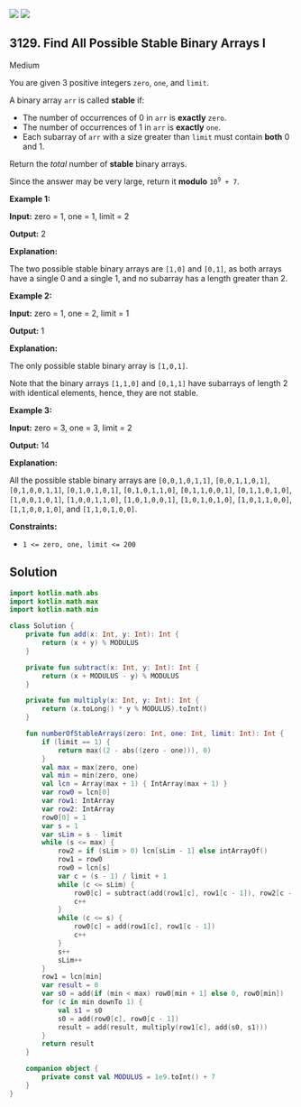 [![](https://img.shields.io/github/stars/javadev/LeetCode-in-Kotlin?label=Stars&style=flat-square)](https://github.com/javadev/LeetCode-in-Kotlin)
[![](https://img.shields.io/github/forks/javadev/LeetCode-in-Kotlin?label=Fork%20me%20on%20GitHub%20&style=flat-square)](https://github.com/javadev/LeetCode-in-Kotlin/fork)

## 3129\. Find All Possible Stable Binary Arrays I

Medium

You are given 3 positive integers `zero`, `one`, and `limit`.

A binary array `arr` is called **stable** if:

*   The number of occurrences of 0 in `arr` is **exactly** `zero`.
*   The number of occurrences of 1 in `arr` is **exactly** `one`.
*   Each subarray of `arr` with a size greater than `limit` must contain **both** 0 and 1.

Return the _total_ number of **stable** binary arrays.

Since the answer may be very large, return it **modulo** <code>10<sup>9</sup> + 7</code>.

**Example 1:**

**Input:** zero = 1, one = 1, limit = 2

**Output:** 2

**Explanation:**

The two possible stable binary arrays are `[1,0]` and `[0,1]`, as both arrays have a single 0 and a single 1, and no subarray has a length greater than 2.

**Example 2:**

**Input:** zero = 1, one = 2, limit = 1

**Output:** 1

**Explanation:**

The only possible stable binary array is `[1,0,1]`.

Note that the binary arrays `[1,1,0]` and `[0,1,1]` have subarrays of length 2 with identical elements, hence, they are not stable.

**Example 3:**

**Input:** zero = 3, one = 3, limit = 2

**Output:** 14

**Explanation:**

All the possible stable binary arrays are `[0,0,1,0,1,1]`, `[0,0,1,1,0,1]`, `[0,1,0,0,1,1]`, `[0,1,0,1,0,1]`, `[0,1,0,1,1,0]`, `[0,1,1,0,0,1]`, `[0,1,1,0,1,0]`, `[1,0,0,1,0,1]`, `[1,0,0,1,1,0]`, `[1,0,1,0,0,1]`, `[1,0,1,0,1,0]`, `[1,0,1,1,0,0]`, `[1,1,0,0,1,0]`, and `[1,1,0,1,0,0]`.

**Constraints:**

*   `1 <= zero, one, limit <= 200`

## Solution

```kotlin
import kotlin.math.abs
import kotlin.math.max
import kotlin.math.min

class Solution {
    private fun add(x: Int, y: Int): Int {
        return (x + y) % MODULUS
    }

    private fun subtract(x: Int, y: Int): Int {
        return (x + MODULUS - y) % MODULUS
    }

    private fun multiply(x: Int, y: Int): Int {
        return (x.toLong() * y % MODULUS).toInt()
    }

    fun numberOfStableArrays(zero: Int, one: Int, limit: Int): Int {
        if (limit == 1) {
            return max((2 - abs((zero - one))), 0)
        }
        val max = max(zero, one)
        val min = min(zero, one)
        val lcn = Array(max + 1) { IntArray(max + 1) }
        var row0 = lcn[0]
        var row1: IntArray
        var row2: IntArray
        row0[0] = 1
        var s = 1
        var sLim = s - limit
        while (s <= max) {
            row2 = if (sLim > 0) lcn[sLim - 1] else intArrayOf()
            row1 = row0
            row0 = lcn[s]
            var c = (s - 1) / limit + 1
            while (c <= sLim) {
                row0[c] = subtract(add(row1[c], row1[c - 1]), row2[c - 1])
                c++
            }
            while (c <= s) {
                row0[c] = add(row1[c], row1[c - 1])
                c++
            }
            s++
            sLim++
        }
        row1 = lcn[min]
        var result = 0
        var s0 = add(if (min < max) row0[min + 1] else 0, row0[min])
        for (c in min downTo 1) {
            val s1 = s0
            s0 = add(row0[c], row0[c - 1])
            result = add(result, multiply(row1[c], add(s0, s1)))
        }
        return result
    }

    companion object {
        private const val MODULUS = 1e9.toInt() + 7
    }
}
```